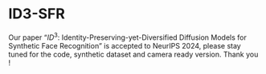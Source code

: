 # ID3-SFR

Our paper “$ID^3$: Identity-Preserving-yet-Diversified Diffusion Models for Synthetic Face Recognition” is accepted to NeurIPS 2024, please stay tuned for the code, synthetic dataset and camera ready version. Thank you !